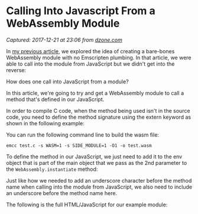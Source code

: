 # Calling Into Javascript From a WebAssembly Module

_Captured: 2017-12-21 at 23:06 from [dzone.com](https://dzone.com/articles/webassembly-calling-into-javascript-from-bare-bone?edition=347111&utm_source=Daily%20Digest&utm_medium=email&utm_campaign=Daily%20Digest%202017-12-21)_

In [my previous article](https://dzone.com/articles/webassembly-emscripten-side-module), we explored the idea of creating a bare-bones WebAssembly module with no Emscripten plumbing. In that article, we were able to call into the module from JavaScript but we didn't get into the reverse:

How does one call into JavaScript from a module?

In this article, we're going to try and get a WebAssembly module to call a method that's defined in our JavaScript.

In order to compile C code, when the method being used isn't in the source code, you need to define the method signature using the extern keyword as shown in the following example:

You can run the following command line to build the wasm file:

`emcc test.c -s WASM=1 -s SIDE_MODULE=1 -O1 -o test.wasm`

To define the method in our JavaScript, we just need to add it to the env object that is part of the main object that we pass as the 2nd parameter to the `WebAssembly.instantiate` method:

Just like how we needed to add an underscore character before the method name when calling into the module from JavaScript, we also need to include an underscore before the method name here.

The following is the full HTML/JavaScript for our example module:
